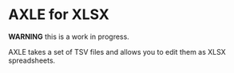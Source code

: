 # AXLE for XLSX

**WARNING** this is a work in progress.

AXLE takes a set of TSV files and allows you to edit them as XLSX spreadsheets.
